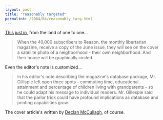 ```yaml
---
layout: post
title: "reasonably targeted"
permalink: /2004/04/reasonably_targ.html
---
```


<p><a href="http://www.nytimes.com/2004/04/05/business/05reason.html">This just in</a>, from the land of one to one...</p>

<blockquote>When the 40,000 subscribers to Reason, the monthly libertarian magazine, receive a copy of the June issue, they will see on the cover a satellite photo of a neighborhood - their own neighborhood. And their house will be graphically circled.</blockquote>

<p>Even the editor's note is customized...</p>

<blockquote>In his editor's note describing the magazine's database package, Mr. Gillispie left open three spots - commuting time, educational attainment and percentage of children living with grandparents - so he could adapt his message to individual readers. Mr. Gillespie said that the parlor trick could have profound implications as database and printing capabilities grow. </blockquote>

<p>The cover article's written by <a href="http://www.politechbot.com/">Declan McCullagh</a>, of course.</p>


